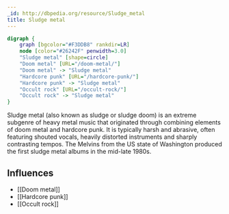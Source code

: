 ```yaml
---
_id: http://dbpedia.org/resource/Sludge_metal
title: Sludge metal
---
```


```dot
digraph {
	graph [bgcolor="#F3DDB8" rankdir=LR]
	node [color="#26242F" penwidth=3.0]
	"Sludge metal" [shape=circle]
	"Doom metal" [URL="/doom-metal/"]
	"Doom metal" -> "Sludge metal"
	"Hardcore punk" [URL="/hardcore-punk/"]
	"Hardcore punk" -> "Sludge metal"
	"Occult rock" [URL="/occult-rock/"]
	"Occult rock" -> "Sludge metal"
}
```

Sludge metal (also known as sludge or sludge doom) is an extreme subgenre of heavy metal music that originated through combining elements of doom metal and hardcore punk. It is typically harsh and abrasive, often featuring shouted vocals, heavily distorted instruments and sharply contrasting tempos. The Melvins from the US state of Washington produced the first sludge metal albums in the mid-late 1980s.

## Influences
- [[Doom metal]]
- [[Hardcore punk]]
- [[Occult rock]]
